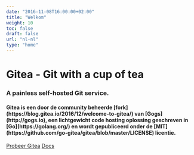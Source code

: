 ```yaml
---
date: "2016-11-08T16:00:00+02:00"
title: "Welkom"
weight: 10
toc: false
draft: false
url: "nl-nl"
type: "home"
---
```

<h1 class="title is-1">Gitea - Git with a cup of tea</h1>
<h3 class="subtitle is-3">A painless self-hosted Git service.</h3>
<h4 class="subtitle">
	Gitea is een door de community beheerde [fork](https://blog.gitea.io/2016/12/welcome-to-gitea/) van [Gogs](http://gogs.io),
    	een lichtgewicht code hosting oplossing geschreven in [Go](https://golang.org/)
    	en wordt gepubliceerd onder de [MIT](https://github.com/go-gitea/gitea/blob/master/LICENSE) licentie. 
</h4>

<div class="container">
<a class="button is-success is-large" href="https://try.gitea.io" target="_blank">Probeer Gitea</a>
<a class="button is-light is-large" href="https://try.gitea.io">Docs</a>
</div>